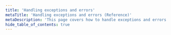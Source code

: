 ```yaml
---
title: 'Handling exceptions and errors'
metaTitle: 'Handling exceptions and errors (Reference)'
metaDescription: 'This page covers how to handle exceptions and errors'
hide_table_of_contents: true
---
```

